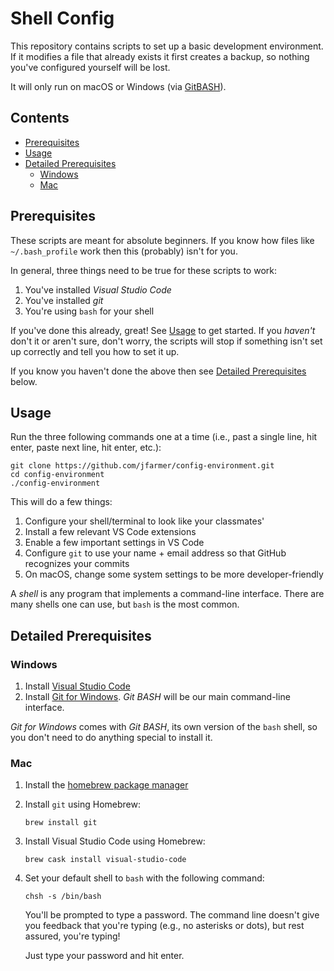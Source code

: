 # Shell Config

This repository contains scripts to set up a basic development environment. If it modifies a file that already exists it first creates a backup, so nothing you've configured yourself will be lost.

It will only run on macOS or Windows (via [GitBASH](https://gitforwindows.org/)).

## Contents <!-- omit in toc -->

- [Prerequisites](#Prerequisites)
- [Usage](#Usage)
- [Detailed Prerequisites](#Detailed-Prerequisites)
  - [Windows](#Windows)
  - [Mac](#Mac)

## Prerequisites

These scripts are meant for absolute beginners. If you know how files like `~/.bash_profile` work then this (probably) isn't for you.

In general, three things need to be true for these scripts to work:

1. You've installed *Visual Studio Code*
1. You've installed *git*
1. You're using `bash` for your shell

If you've done this already, great! See [Usage](#Usage) to get started. If you *haven't* don't it or aren't sure, don't worry, the scripts will stop if something isn't set up correctly and tell you how to set it up.

If you know you haven't done the above then see [Detailed Prerequisites](#Detailed-Prerequisites) below.

## Usage

Run the three following commands one at a time (i.e., past a single line, hit enter, paste next line, hit enter, etc.):

```console
git clone https://github.com/jfarmer/config-environment.git
cd config-environment
./config-environment
```

This will do a few things:

1. Configure your shell/terminal to look like your classmates'
1. Install a few relevant VS Code extensions
1. Enable a few important settings in VS Code
1. Configure `git` to use your name + email address so that GitHub recognizes your commits
1. On macOS, change some system settings to be more developer-friendly


A *shell* is any program that implements a command-line interface. There are many shells one can use, but `bash` is the most common.

## Detailed Prerequisites

### Windows

1. Install [Visual Studio Code][url-vscode]
1. Install [Git for Windows][url-gitbash]. *Git BASH* will be our main command-line interface.

*Git for Windows* comes with *Git BASH*, its own version of the `bash` shell, so you don't need to do anything special to install it.

### Mac

1. Install the [homebrew package manager][url-homebrew]
1. Install `git` using Homebrew:

   ```console
   brew install git
   ```

1. Install Visual Studio Code using Homebrew:

   ```console
   brew cask install visual-studio-code
   ```

1. Set your default shell to `bash` with the following command:

   ```console
   chsh -s /bin/bash
   ```

   You'll be prompted to type a password. The command line doesn't give you feedback that you're typing (e.g., no asterisks or dots), but rest assured, you're typing!

   Just type your password and hit enter.


[url-homebrew]: https://brew.sh/
[url-vscode]: https://code.visualstudio.com/
[url-gitbash]: https://gitforwindows.org/
